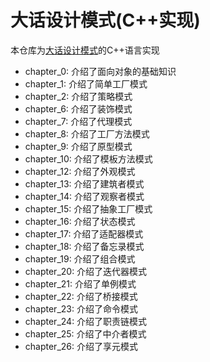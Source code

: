 # 大话设计模式(C++实现)

本仓库为[大话设计模式](https://book.douban.com/subject/2334288/)的C++语言实现

* chapter_0: 介绍了面向对象的基础知识
* chapter_1: 介绍了简单工厂模式
* chapter_2: 介绍了策略模式
* chapter_6: 介绍了装饰模式
* chapter_7: 介绍了代理模式
* chapter_8: 介绍了工厂方法模式
* chapter_9: 介绍了原型模式
* chapter_10: 介绍了模板方法模式
* chapter_12: 介绍了外观模式
* chapter_13: 介绍了建筑者模式
* chapter_14: 介绍了观察者模式
* chapter_15: 介绍了抽象工厂模式
* chapter_16: 介绍了状态模式
* chapter_17: 介绍了适配器模式
* chapter_18: 介绍了备忘录模式
* chapter_19: 介绍了组合模式
* chapter_20: 介绍了迭代器模式
* chapter_21: 介绍了单例模式
* chapter_22: 介绍了桥接模式
* chapter_23: 介绍了命令模式
* chapter_24: 介绍了职责链模式
* chapter_25: 介绍了中介者模式
* chapter_26: 介绍了享元模式



